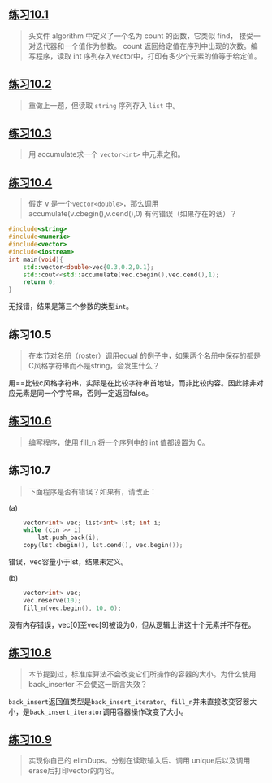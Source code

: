 ﻿## [练习10.1](10_1.cpp)

> 头文件 algorithm 中定义了一个名为 count 的函数，它类似 find， 接受一对迭代器和一个值作为参数。 count 返回给定值在序列中出现的次数。编写程序，读取 int 序列存入vector中，打印有多少个元素的值等于给定值。

## [练习10.2](10_2.cpp)

> 重做上一题，但读取 `string` 序列存入 `list` 中。

## [练习10.3](10_3.cpp)

> 用 accumulate求一个 `vector<int>` 中元素之和。

## [练习10.4](10_4.cpp)

> 假定 v 是一个`vector<double>`，那么调用 accumulate(v.cbegin(),v.cend(),0) 有何错误（如果存在的话）？
```c++
#include<string>
#include<numeric>
#include<vector>
#include<iostream>
int main(void){
    std::vector<double>vec{0.3,0.2,0.1};
    std::cout<<std::accumulate(vec.cbegin(),vec.cend(),1);
    return 0;
}
```
无报错，结果是第三个参数的类型`int`。

## 练习10.5

> 在本节对名册（roster）调用equal 的例子中，如果两个名册中保存的都是C风格字符串而不是string，会发生什么？

用==比较c风格字符串，实际是在比较字符串首地址，而非比较内容。因此除非对应元素是同一个字符串，否则一定返回false。

## [练习10.6](10_6.cpp)

> 编写程序，使用 fill_n 将一个序列中的 int 值都设置为 0。

## 练习10.7

> 下面程序是否有错误？如果有，请改正：

(a)
```c++
    vector<int> vec; list<int> lst; int i;
	while (cin >> i)
		lst.push_back(i);
	copy(lst.cbegin(), lst.cend(), vec.begin());
```
错误，vec容量小于lst，结果未定义。

(b) 
```c++
    vector<int> vec;
    vec.reserve(10);
    fill_n(vec.begin(), 10, 0);
```
没有内存错误，vec[0]至vec[9]被设为0，但从逻辑上讲这十个元素并不存在。

## [练习10.8](10_8.cpp)

> 本节提到过，标准库算法不会改变它们所操作的容器的大小。为什么使用 back_inserter 不会使这一断言失效？

`back_insert`返回值类型是`back_insert_iterator`。`fill_n`并未直接改变容器大小，是`back_insert_iterator`调用容器操作改变了大小。

## [练习10.9](10_9.cpp)

> 实现你自己的 elimDups。分别在读取输入后、调用 unique后以及调用erase后打印vector的内容。


